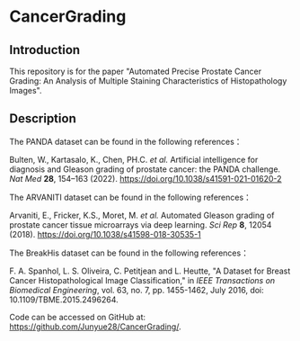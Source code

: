 # CancerGrading
## Introduction

This repository is for the paper "Automated Precise Prostate Cancer Grading: An Analysis of Multiple Staining Characteristics of Histopathology Images".

## Description

The PANDA dataset can be found in the following references：

Bulten, W., Kartasalo, K., Chen, PH.C. *et al.* Artificial intelligence for diagnosis and Gleason grading of prostate cancer: the PANDA challenge. *Nat Med* **28**, 154–163 (2022). https://doi.org/10.1038/s41591-021-01620-2

The ARVANITI dataset can be found in the following references：

Arvaniti, E., Fricker, K.S., Moret, M. *et al.* Automated Gleason grading of prostate cancer tissue microarrays via deep learning. *Sci Rep* **8**, 12054 (2018). https://doi.org/10.1038/s41598-018-30535-1

The BreakHis dataset can be found in the following references：

F. A. Spanhol, L. S. Oliveira, C. Petitjean and L. Heutte, "A Dataset for Breast Cancer Histopathological Image Classification," in *IEEE Transactions on Biomedical Engineering*, vol. 63, no. 7, pp. 1455-1462, July 2016, doi: 10.1109/TBME.2015.2496264.

Code can be accessed on GitHub at: https://github.com/Junyue28/CancerGrading/.
